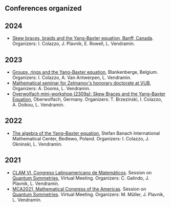 ## Conferences organized 

## 2024

* [Skew braces, braids and the Yang-Baxter equation, Banff, Canada](https://www.birs.ca/events/2024/5-day-workshops/24w5201). Organizers: I. Colazzo, J. Plavnik, E. Rowell, L. Vendramin.

## 2023

* [Groups, rings and the Yang-Baxter equation](http://www.ilariacolazzo.info/gryb2023/), Blankenberge, Belgium. Organizers: I. Colazzo, A. Van Antwerpen, L. Vendramin. 
* [Mathematical seminar for Zelmanov's honorary doctorate at VUB](https://leandrovendramin.org/zelmanov/), Organizers: A. Dooms, L. Vendramin. 
* [Overwolfach mini-workshop (2309a): Skew Braces and the Yang–Baxter Equation](https://www.mfo.de/occasion/2309a/www_view), Oberwolfach, Germany. Organizers: T. Brzezinski, I. Colazzo, A. Doikou, L. Vendramin.  

## 2022

*   [The algebra of the Yang–Baxter equation](https://www.impan.pl/en/activities/banach-center/conferences/21-algebraybaxter), Stefan Banach International Mathematical Center, Bedlewo, Poland. Organizers: I. Colazzo, J. Okninski, L. Vendramin. 

## 2021

*   [CLAM VI, Congreso Latinoamericano de Matemáticos](https://clam2021.cmat.edu.uy). Session on [Quantum Symmetries](https://clam2021.cmat.edu.uy/sesiones/27), Virtual Meeting. Organizers: C. Galindo, J. Plavnik, L. Vendramin. 
*   [MCA2021, Mathematical Congress of the Americas](https://www.mca2021.org/en/). Session on [Quantum Symmetries](https://www.mca2021.org/en/special-sessions/item/46-quantum-symmetries). Virtual Meeting. Organizers: M. Müller, J. Plavnik, L. Vendramin. 
